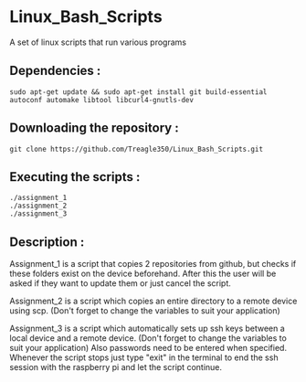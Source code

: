 # Linux_Bash_Scripts
A set of linux scripts that run various programs

## Dependencies :
```
sudo apt-get update && sudo apt-get install git build-essential autoconf automake libtool libcurl4-gnutls-dev
```
## Downloading the repository :
```
git clone https://github.com/Treagle350/Linux_Bash_Scripts.git
```
## Executing the scripts :
```
./assignment_1
./assignment_2
./assignment_3
```
## Description :
Assignment_1 is a script that copies 2 repositories from github, but checks if these folders exist on the device beforehand. 
After this the user will be asked if they want to update them or just cancel the script.

Assignment_2 is a script which copies an entire directory to a remote device using scp.
(Don't forget to change the variables to suit your application)

Assignment_3 is a script which automatically sets up ssh keys between a local device and a remote device.
(Don't forget to change the variables to suit your application)
Also passwords need to be entered when specified. 
Whenever the script stops just type "exit" in the terminal to end the ssh session with the raspberry pi and let the script continue.
